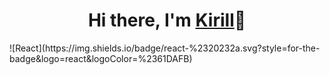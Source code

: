 <h1 align="center">Hi there, I'm <a href="https://freelance.ru/batomunkuevv" target="_blank">Kirill</a>👋</h1>
![React](https://img.shields.io/badge/react-%2320232a.svg?style=for-the-badge&logo=react&logoColor=%2361DAFB)
